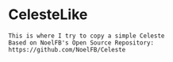 # CelesteLike

    This is where I try to copy a simple Celeste
    Based on NoelFB's Open Source Repository: https://github.com/NoelFB/Celeste

